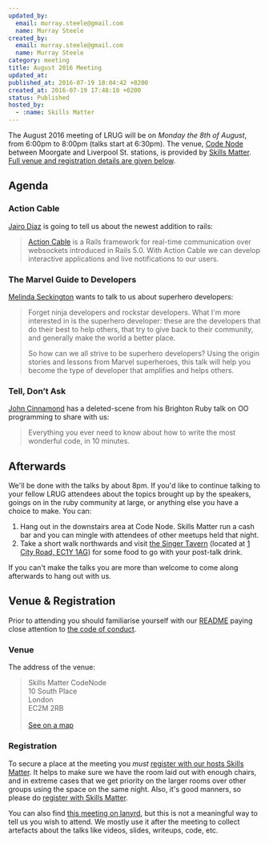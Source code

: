 ```yaml
---
updated_by:
  email: murray.steele@gmail.com
  name: Murray Steele
created_by:
  email: murray.steele@gmail.com
  name: Murray Steele
category: meeting
title: August 2016 Meeting
updated_at:
published_at: 2016-07-19 18:04:42 +0200
created_at: 2016-07-19 17:48:10 +0200
status: Published
hosted_by:
  - :name: Skills Matter
---
```


The August 2016 meeting of LRUG will be on *Monday the 8th of August*, from 6:00pm to 8:00pm (talks start at 6:30pm).  The venue, [Code Node](https://skillsmatter.com/locations/264-skills-matter-codenode) between Moorgate and Liverpool St. stations, is provided by [Skills Matter](http://www.skillsmatter.com).  [Full venue and registration details are given below](#aug16registration).

Agenda
------

### Action Cable

[Jairo Diaz](https://codescrum.com) is going to tell us about the newest addition to rails:

> [Action Cable](https://github.com/rails/rails/tree/master/actioncable) is a
> Rails framework for real-time communication over websockets introduced in
> Rails 5.0. With Action Cable we can develop interactive applications and live
> notifications to our users.

### The Marvel Guide to Developers

[Melinda Seckington](https://missgeeky.com) wants to talk to us about superhero developers:

> Forget ninja developers and rockstar developers. What I'm more interested in
> is the superhero developer: these are the developers that do their best to
> help others, that try to give back to their community, and generally make the
> world a better place.
>
> So how can we all strive to be superhero developers? Using the origin stories
> and lessons from Marvel superheroes, this talk will help you become the type
> of developer that amplifies and helps others.

### Tell, Don’t Ask

[John Cinnamond](https://twitter.com/jcinnamond) has a deleted-scene from his Brighton Ruby talk on OO programming to share with us:

> Everything you ever need to know about how to write the most wonderful code, in 10 minutes.

Afterwards
----------

We'll be done with the talks by about 8pm.  If you'd like to continue talking to your fellow LRUG attendees about the topics brought up by the speakers, goings on in the ruby community at large, or anything else you have a choice to make.  You can:

1. Hang out in the downstairs area at Code Node.  Skills Matter run a cash bar and you can mingle with attendees of other meetups held that night.
2. Take a short walk northwards and visit [the Singer Tavern](http://singertavern.com/) (located at [1 City Road, EC1Y 1AG](https://goo.gl/maps/w9kPu)) for some food to go with your post-talk drink.

If you can't make the talks you are more than welcome to come along afterwards to hang out with us.

Venue & Registration <a name="aug16registration">&nbsp;</a>
-----------------------------------------------------------

Prior to attending you should familiarise yourself with our [README](http://readme.lrug.org/) paying close attention to [the code of conduct](http://readme.lrug.org/#code-of-conduct).

### Venue

The address of the venue:

> Skills Matter CodeNode<br/>10 South Place<br/>London<br/>EC2M 2RB<br/><br/>[See on a map](https://goo.gl/maps/ONJT4)

### Registration

To secure a place at the meeting you *must* [register with our hosts Skills Matter](https://skillsmatter.com/meetups/8243-lrug-august-meetup).  It helps to make sure we have the room laid out with enough chairs, and in extreme cases that we get priority on the larger rooms over other groups using the space on the same night.  Also, it's good manners, so please do [register with Skills Matter](https://skillsmatter.com/meetups/8243-lrug-august-meetup).

You can also find [this meeting on lanyrd](http://lanyrd.com/2016/lrug-august/), but this is not a meaningful way to tell us you wish to attend.  We mostly use it after the meeting to collect artefacts about the talks like videos, slides, writeups, code, etc.
